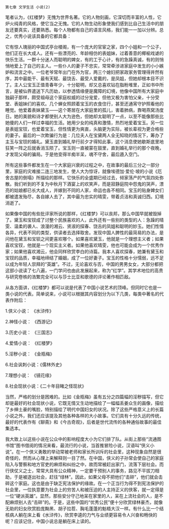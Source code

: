     第七章 文学生活 小说(2) 

   笔者认为，《红楼梦》无愧为世界名著。它的人物刻画，它深切而丰富的人性，它炉火纯青的风格，使它当之无愧。它的人物生动形象使我们感到比自己生活中的朋友还要真实，还要熟悉。每个人物都有自己的语言风格，我们能一一加以分辨。总之，优秀小说该具备的它都具备：

   它有惊人瑰丽的中国式亭台楼阁，有一个庞大的官宦之家，四个小姐和一个公子，他们正在长大成人。还有一些漂亮的、年龄相仿的表姐妹，过着善意的椰榆戏谑的快乐生活。一群十分迷人而聪明的婢女，有的工于心计，有的急躁真诚，有的则悄悄地爱上了自己的主人。一些仆人的妻子不忠实，常常牵涉进家庭中发生的小小嫉妒和流言之中。一位老爷常年出门在外为官，两三个媳妇把家政家务管理得井然有序，其中最能干、最有天赋、最饶舌、最受人爱戴的，是凤姐，但她却根本目不识丁。主人公宝玉正值青春年少，十分聪明，却又总喜欢钻在脂粉堆里，正如书中所言，是被仙界遣送下凡历劫，以参透情缘便是魔障的幻境，他像中国所有大家庭中独嗣子那样，颇受祖母这个家庭权威的过分宠爱，但他又极为害怕父亲，十分受堂、表姐妹们的喜欢。几个蝉女照顾着宝玉的衣食住行，甚至还通宵守护照看他的睡觉。他爱着表妹黛玉——这个寄居在大家庭里的孤儿，害着肺病，靠喝燕窝汤度日。她的美貌和诗才都使别人大为逊色，但她却太聪明了一点，以至不能像那些比她傻的人们一样过幸福的生活。她用少女的纯真和激情，热烈地爱着宝玉。另一位是表姐宝钗，也爱着宝玉，但性情更为爽直，头脑更为实际，被长辈视为更合格些的妻子。最后的一次欺骗行为是：几位夫人在宝黛两人全无知晓的情况下，筹办了主玉与宝钗的婚礼。黛玉直到婚礼举行前夕才得知此事，这个消息使她歇斯底里地狂笑一阵之后就香消玉陨了。宝玉则一直被蒙在鼓里，直到婚礼举行的那个夜晚，才发现父母的骗局。于是他变得半痴半呆，魂不守舍，最后遁入空门。

   所有这些事件都发生在一个大家庭兴衰的过程之中，在故事的最后三分之一部分里，家庭的灾难接二连三地发生，使人大为惊讶，就像埃德加·爱伦·坡的小说《厄舍古屋的倒塌》所描绘的那样。它快乐的全盛期已经过去，倾家荡产的气氛四处弥散。我们听到的不复为中秋月下酒宴上的欢笑声，而是寂静庭院中怨鬼的哭声，漂亮的姑娘都已长大成人，并嫁到不同的人家，命运也各不相同。宝玉的贴身婢女们都被遣发殆尽，各自嫁人去了，其中最为忠实的晴雯，带着贞洁和真诚归西。幻境消逝了。

   如果像中国的有些批评家所说的那样，《红楼梦》可以丧邦，那么中国早就被毁掉了。黛玉和宝钗成了讨整个民族喜欢的人，此外还有一些别的类型的人：急躁的晴雯、温柔的袭人、浪漫的湘云、贤淑的探春、饶舌的凤姐和聪明的妙玉。她们性情各异，代表不同的类型，供读者去选择取舍。发现中国人脾性的最简易的办法，是问他在黛玉和宝钡之间更喜欢哪个。如果喜欢黛玉，他就是一个理想主义者；如果喜欢宝钗，他就是一个现实主义者。如果他喜欢晴雯，他也可能会成为一个优秀作家；如果他喜欢湘云，他会同样欣赏李白的诗篇。我本人喜欢探春，她兼有黛玉和宝钗的品质，幸福地缔结了婚姻，成了一位好妻子。宝玉的性格十分懦弱，远不足以成为年轻人崇拜的“英雄”。不过，无论喜欢与否，中国的男男女女，大部分都把这部小说读了七八遍，一门学问也由此发展起来，称为“红学”。其学术地位的高贵与研究卷帙的浩繁完全可以与莎士比亚和歌德的评论著作相匹敌。

   从各方面讲，《红楼梦》都可以说是代表了中国小说艺术的顶峰。但同时它也是一类小说的代表。简单说来，小说可以根据其内容划分为以下几类，每类中著名的代表作附后：

   1.侠义小说：  《水浒传》

   2.神怪小说：  《西游记》

   3.历史小说：  《三国志》

   4.爱情小说：  《红楼梦》

   5.淫秽小说：  《金瓶梅》

   6.社会讽刺小说：《儒林外史》

   7.理想小说：  《镜花缘》

   8.社会现状小说：《二十年目睹之怪现状》

   当然，严格的划分是困难的。比如《金瓶梅》虽有五分之四篇幅的淫秽描写，但它却是最好的社会现状小说，它既无情又生动地描绘了一幅幅丢姜众生的画像，描绘了乡绅土豪的嘴脸，特别描绘了明代中国妇女的状况。除了这些严格意义上的长篇小说之外，我们还应该提及其他各种各样的大小故事。它们具有十分久远的传统，最好的代表作有《聊斋》和《今古奇观》，后者是世代流传的各种通俗故事的最佳集选本。

   我大致上以这些小说在公众中的影响程度大小为它们排了队。从街上那些“流通图书馆”图书借阅的情况来看，最流行的小说，当首推冒险小说，汉语叫“侠义小说”。在一个侠义勇敢的举动常被老师和家长所训斥的社会里，这种现象自然是很奇怪的，然而从心理上来解释则一目了然。在中国，侠义的子孙常会使自己的家庭陷入与警察和地方官吏的麻烦和纠纷之中，故而常被赶出家门，流落下层社会。而行侠仗义之士，常常大具有公众精神，一定要干预别人的事务，路见不平拔刀相助，于是被逐出社会，赶往“绿林”。因此，如果父母不把他们“击碎”，他们就会击碎这个家庭。这也是由于缺乏宪法保护的缘故。在一个正当行为得不到宪法保护的社会里，一位执意要为社会上的穷苦人和被压迫的人主持正义的侠客，就一定得是一位“硬派英雄”。显然，那些安分守己地呆在家里的人，呆在上流社会的人，是不配麻烦别人去“击碎”的。于是，这些中国的“优秀公民”便十分欣赏绿林豪杰，就像无助的妇女欣赏脸庞黝黑、胡子拉茬、胸毛蓬蓬的魁梧大汉一样。有什么比一个结核病人躺在床上看《水浒传》，欣赏李逵的力气与业绩更容易令人兴奋和畅快的呢？应该记住，中国小说总是躺在床上读的。

